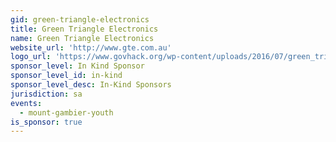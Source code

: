 ```yaml
---
gid: green-triangle-electronics
title: Green Triangle Electronics
name: Green Triangle Electronics
website_url: 'http://www.gte.com.au'
logo_url: 'https://www.govhack.org/wp-content/uploads/2016/07/green_triangle_electronics.png'
sponsor_level: In Kind Sponsor
sponsor_level_id: in-kind
sponsor_level_desc: In-Kind Sponsors
jurisdiction: sa
events:
  - mount-gambier-youth
is_sponsor: true
---
```

